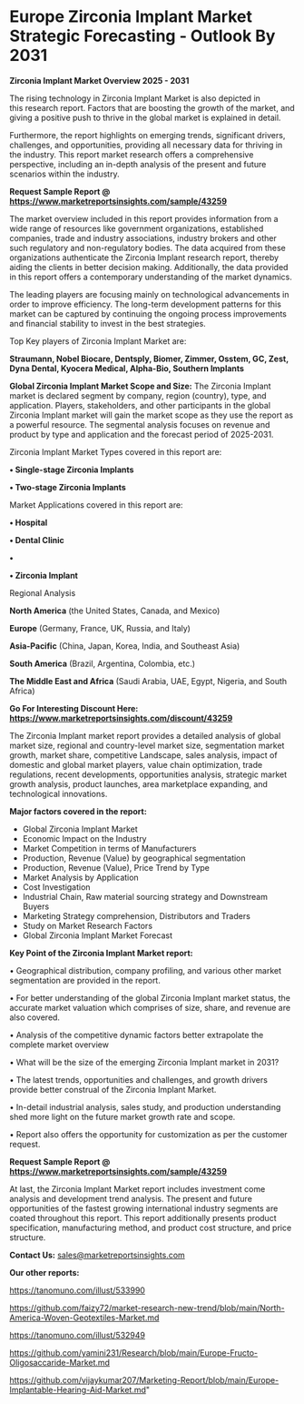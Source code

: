 # Europe Zirconia Implant Market Strategic Forecasting - Outlook By 2031

<Strong> Zirconia Implant Market Overview 2025 - 2031</strong>

The rising technology in Zirconia Implant Market is also depicted in this research report. Factors that are boosting the growth of the market, and giving a positive push to thrive in the global market is explained in detail.

Furthermore, the report highlights on emerging trends, significant drivers, challenges, and opportunities, providing all necessary data for thriving in the industry. This report market research offers a comprehensive perspective, including an in-depth analysis of the present and future scenarios within the industry.

<strong>Request Sample Report @ <a href=https://www.marketreportsinsights.com/sample/43259>https://www.marketreportsinsights.com/sample/43259</a></strong>

The market overview included in this report provides information from a wide range of resources like government organizations, established companies, trade and industry associations, industry brokers and other such regulatory and non-regulatory bodies. The data acquired from these organizations authenticate the Zirconia Implant research report, thereby aiding the clients in better decision making. Additionally, the data provided in this report offers a contemporary understanding of the market dynamics.

The leading players are focusing mainly on technological advancements in order to improve efficiency. The long-term development patterns for this market can be captured by continuing the ongoing process improvements and financial stability to invest in the best strategies.

Top Key players of Zirconia Implant Market are:

<strong>Straumann, Nobel Biocare, Dentsply, Biomer, Zimmer, Osstem, GC, Zest, Dyna Dental, Kyocera Medical, Alpha-Bio, Southern Implants</strong>

<strong><b>Global Zirconia Implant Market Scope and Size:</b></strong>
The Zirconia Implant market is declared segment by company, region (country), type, and application. Players, stakeholders, and other participants in the global Zirconia Implant market will gain the market scope as they use the report as a powerful resource. The segmental analysis focuses on revenue and product by type and application and the forecast period of 2025-2031.

Zirconia Implant Market Types covered in this report are:

<strong>•  Single-stage Zirconia Implants

•  Two-stage Zirconia Implants</strong>

Market Applications covered in this report are:

<strong>•  Hospital

•  Dental Clinic

•  

•  Zirconia Implant</strong> 

Regional Analysis

<strong>North America</strong> (the United States, Canada, and Mexico)

<strong>Europe</strong> (Germany, France, UK, Russia, and Italy)

<strong>Asia-Pacific</strong> (China, Japan, Korea, India, and Southeast Asia)

<strong>South America</strong> (Brazil, Argentina, Colombia, etc.)

<strong>The Middle East and Africa</strong> (Saudi Arabia, UAE, Egypt, Nigeria, and South Africa)

<strong>Go For Interesting Discount Here: <a href=https://www.marketreportsinsights.com/discount/43259>https://www.marketreportsinsights.com/discount/43259</a></strong>

The Zirconia Implant market report provides a detailed analysis of global market size, regional and country-level market size, segmentation market growth, market share, competitive Landscape, sales analysis, impact of domestic and global market players, value chain optimization, trade regulations, recent developments, opportunities analysis, strategic market growth analysis, product launches, area marketplace expanding, and technological innovations.

<strong><b>Major factors covered in the report:</b></strong>
<ul>
  <li>Global Zirconia Implant Market </li>
  <li>Economic Impact on the Industry</li>
  <li>Market Competition in terms of Manufacturers</li>
  <li>Production, Revenue (Value) by geographical segmentation</li>
  <li>Production, Revenue (Value), Price Trend by Type</li>
  <li>Market Analysis by Application</li>
  <li>Cost Investigation</li>
  <li>Industrial Chain, Raw material sourcing strategy and Downstream Buyers</li>
  <li>Marketing Strategy comprehension, Distributors and Traders</li>
  <li>Study on Market Research Factors</li>
  <li>Global Zirconia Implant Market Forecast</li>
</ul>

<strong><b>Key Point of the Zirconia Implant Market report:</b></strong>

• Geographical distribution, company profiling, and various other market segmentation are provided in the report.

• For better understanding of the global Zirconia Implant market status, the accurate market valuation which comprises of size, share, and revenue are also covered.

• Analysis of the competitive dynamic factors better extrapolate the complete market overview

• What will be the size of the emerging Zirconia Implant market in 2031?

• The latest trends, opportunities and challenges, and growth drivers provide better construal of the Zirconia Implant Market.

• In-detail industrial analysis, sales study, and production understanding shed more light on the future market growth rate and scope.

• Report also offers the opportunity for customization as per the customer request.

<strong>Request Sample Report @ <a href=https://www.marketreportsinsights.com/sample/43259>https://www.marketreportsinsights.com/sample/43259</a></strong>

At last, the Zirconia Implant Market report includes investment come analysis and development trend analysis. The present and future opportunities of the fastest growing international industry segments are coated throughout this report. This report additionally presents product specification, manufacturing method, and product cost structure, and price structure.

<strong>Contact Us:</strong>
sales@marketreportsinsights.com

<strong>Our other reports:</strong>

<a href=https://tanomuno.com/illust/533990>https://tanomuno.com/illust/533990</a>

<a href=https://github.com/faizy72/market-research-new-trend/blob/main/North-America-Woven-Geotextiles-Market.md>https://github.com/faizy72/market-research-new-trend/blob/main/North-America-Woven-Geotextiles-Market.md</a>

<a href=https://tanomuno.com/illust/532949>https://tanomuno.com/illust/532949</a>

<a href=https://github.com/yamini231/Research/blob/main/Europe-Fructo-Oligosaccaride-Market.md>https://github.com/yamini231/Research/blob/main/Europe-Fructo-Oligosaccaride-Market.md</a>

<a href=https://github.com/vijaykumar207/Marketing-Report/blob/main/Europe-Implantable-Hearing-Aid-Market.md>https://github.com/vijaykumar207/Marketing-Report/blob/main/Europe-Implantable-Hearing-Aid-Market.md</a>"
